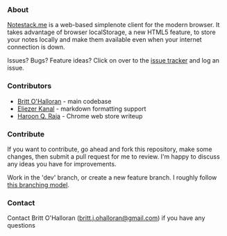 ### About
[Notestack.me](https://notestack.me) is a web-based simplenote client for the modern browser. It takes advantage of browser localStorage, a new HTML5 feature, to store your notes locally and make them available even when your internet connection is down. 

Issues? Bugs? Feature ideas? Click on over to the [issue tracker](http://github.com/brittohalloran/notestack/issues) and log an issue.

### Contributors
- [Britt O'Halloran](https://github.com/brittohalloran) - main codebase
- [Eliezer Kanal](https://github.com/eykanal) - markdown formatting support
- [Haroon Q. Raja](http://hqraja.com) - Chrome web store writeup

### Contribute
If you want to contribute, go ahead and fork this repository, make some changes, then submit a pull request for me to review. I'm happy to discuss any ideas you have for improvements.

Work in the 'dev' branch, or create a new feature branch. I roughly follow [this branching model](http://nvie.com/posts/a-successful-git-branching-model/).

### Contact
Contact Britt O'Halloran ([britt.j.ohalloran@gmail.com](mailto:britt.j.ohalloran@gmail.com)) if you have any questions
